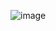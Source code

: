 ![image](https://user-images.githubusercontent.com/96937623/228398445-ca9466ca-e309-436d-88c7-a1c265f05c3b.png)